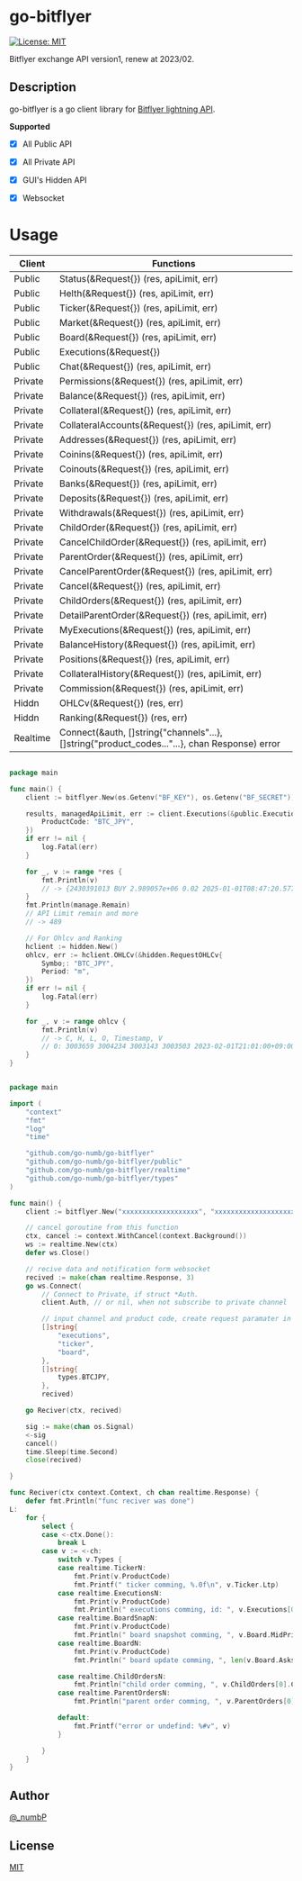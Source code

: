 # go-bitflyer
[![License: MIT](https://img.shields.io/badge/License-MIT-yellow.svg)](https://opensource.org/licenses/MIT)



Bitflyer exchange API version1, renew at 2023/02.

## Description

go-bitflyer is a go client library for [Bitflyer lightning API](https://lightning.bitflyer.com/docs).

**Supported**
- [x] All Public API
- [x] All Private API
- [x] GUI's Hidden API
- [x] Websocket


# Usage
| Client   | Functions                                                                                     |
| -------- | --------------------------------------------------------------------------------------------- |
| Public   | Status(&Request{}) (res, apiLimit, err)                                                       |
| Public   | Helth(&Request{}) (res, apiLimit, err)                                                        |
| Public   | Ticker(&Request{}) (res, apiLimit, err)                                                       |
| Public   | Market(&Request{}) (res, apiLimit, err)                                                       |
| Public   | Board(&Request{}) (res, apiLimit, err)                                                        |
| Public   | Executions(&Request{})                                                                        |
| Public   | Chat(&Request{}) (res, apiLimit, err)                                                         |
| Private  | Permissions(&Request{}) (res, apiLimit, err)                                                  |
| Private  | Balance(&Request{}) (res, apiLimit, err)                                                      |
| Private  | Collateral(&Request{}) (res, apiLimit, err)                                                   |
| Private  | CollateralAccounts(&Request{}) (res, apiLimit, err)                                           |
| Private  | Addresses(&Request{}) (res, apiLimit, err)                                                    |
| Private  | Coinins(&Request{}) (res, apiLimit, err)                                                      |
| Private  | Coinouts(&Request{}) (res, apiLimit, err)                                                     |
| Private  | Banks(&Request{}) (res, apiLimit, err)                                                        |
| Private  | Deposits(&Request{}) (res, apiLimit, err)                                                     |
| Private  | Withdrawals(&Request{}) (res, apiLimit, err)                                                  |
| Private  | ChildOrder(&Request{}) (res, apiLimit, err)                                                   |
| Private  | CancelChildOrder(&Request{}) (res, apiLimit, err)                                             |
| Private  | ParentOrder(&Request{}) (res, apiLimit, err)                                                  |
| Private  | CancelParentOrder(&Request{}) (res, apiLimit, err)                                            |
| Private  | Cancel(&Request{}) (res, apiLimit, err)                                                       |
| Private  | ChildOrders(&Request{}) (res, apiLimit, err)                                                  |
| Private  | DetailParentOrder(&Request{}) (res, apiLimit, err)                                            |
| Private  | MyExecutions(&Request{}) (res, apiLimit, err)                                                 |
| Private  | BalanceHistory(&Request{}) (res, apiLimit, err)                                               |
| Private  | Positions(&Request{}) (res, apiLimit, err)                                                    |
| Private  | CollateralHistory(&Request{}) (res, apiLimit, err)                                            |
| Private  | Commission(&Request{}) (res, apiLimit, err)                                                   |
| Hiddn    | OHLCv(&Request{}) (res, err)                                                                  |
| Hiddn    | Ranking(&Request{}) (res, err)                                                                |
| Realtime | Connect(&auth, []string{"channels"...}, []string{"product_codes..."...}, chan Response) error |


```go HTTP API

package main

func main() {
    client := bitflyer.New(os.Getenv("BF_KEY"), os.Getenv("BF_SECRET"))

    results, managedApiLimit, err := client.Executions(&public.Executions{
        ProductCode: "BTC_JPY",
    })
    if err != nil {
        log.Fatal(err)
    }

    for _, v := range *res {
        fmt.Println(v)
        // -> {2430391013 BUY 2.989057e+06 0.02 2025-01-01T08:47:20.577 JRF20250101-084720-050159 JRF20250101-084720-042209}...
    }
    fmt.Println(manage.Remain)
    // API Limit remain and more
    // -> 489

	// For Ohlcv and Ranking
	hclient := hidden.New()
	ohlcv, err := hclient.OHLCv(&hidden.RequestOHLCv{
        Symbo;: "BTC_JPY",
		Period: "m",
    })
    if err != nil {
        log.Fatal(err)
    }

    for _, v := range ohlcv {
        fmt.Println(v)
        // -> C, H, L, O, Timestamp, V 
		// 0: 3003659 3004234 3003143 3003503 2023-02-01T21:01:00+09:00 3.131921
    }
}


```


```go Realtime API with websocket

package main

import (
	"context"
	"fmt"
	"log"
	"time"

	"github.com/go-numb/go-bitflyer"
	"github.com/go-numb/go-bitflyer/public"
	"github.com/go-numb/go-bitflyer/realtime"
	"github.com/go-numb/go-bitflyer/types"
)

func main() {
	client := bitflyer.New("xxxxxxxxxxxxxxxxxxx", "xxxxxxxxxxxxxxxxxxxxxxxx=")

    // cancel goroutine from this function
	ctx, cancel := context.WithCancel(context.Background())
	ws := realtime.New(ctx)
	defer ws.Close()

    // recive data and notification form websocket
	recived := make(chan realtime.Response, 3)
	go ws.Connect(
        // Connect to Private, if struct *Auth. 
		client.Auth, // or nil, when not subscribe to private channel

        // input channel and product code, create request paramater in function
		[]string{
			"executions",
			"ticker",
			"board",
		},
		[]string{
			types.BTCJPY,
		},
		recived)

	go Reciver(ctx, recived)

    sig := make(chan os.Signal)
    <-sig
	cancel()
	time.Sleep(time.Second)
	close(recived)

}

func Reciver(ctx context.Context, ch chan realtime.Response) {
	defer fmt.Println("func reciver was done")
L:
	for {
		select {
		case <-ctx.Done():
			break L
		case v := <-ch:
			switch v.Types {
			case realtime.TickerN:
				fmt.Print(v.ProductCode)
				fmt.Printf(" ticker comming, %.0f\n", v.Ticker.Ltp)
			case realtime.ExecutionsN:
				fmt.Print(v.ProductCode)
				fmt.Println(" executions comming, id: ", v.Executions[0].ID)
			case realtime.BoardSnapN:
				fmt.Print(v.ProductCode)
				fmt.Println(" board snapshot comming, ", v.Board.MidPrice)
			case realtime.BoardN:
				fmt.Print(v.ProductCode)
				fmt.Println(" board update comming, ", len(v.Board.Asks), len(v.Board.Bids))

			case realtime.ChildOrdersN:
				fmt.Println("child order comming, ", v.ChildOrders[0].ChildOrderID)
			case realtime.ParentOrdersN:
				fmt.Println("parent order comming, ", v.ParentOrders[0].ParentOrderID)

			default:
				fmt.Printf("error or undefind: %#v", v)
			}

		}
	}
}


```


## Author

[@_numbP](https://twitter.com/_numbP)

## License

[MIT](https://github.com/go-numb/go-bitflyer/blob/master/LICENSE)